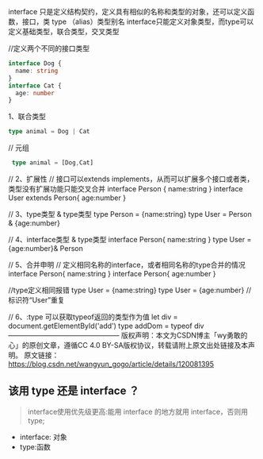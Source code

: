  interface 只是定义结构契约，定义具有相似的名称和类型的对象，还可以定义函数，接口，类
 type （alias）类型别名 interface只能定义对象类型，而type可以定义基础类型，联合类型，交叉类型

//定义两个不同的接口类型

```typescript
interface Dog {
  name: string
}
interface Cat {
  age: number
}
```



1、联合类型

```typescript
type animal = Dog | Cat
```



// 元组

```typescript
 type animal = [Dog,Cat]
```



// 2、扩展性
// 接口可以extends implements，从而可以扩展多个接口或者类，类型没有扩展功能只能交叉合并
interface Person {
    name:string
}
interface User extends Person{
    age:number
}

// 3、type类型 & type类型
 type Person = {name:string}
 type User = Person & {age:number}

// 4、interface类型 & type类型
 interface Person{
     name:string
 }
 type User = {age:number}& Person

// 5、合并申明
// 定义相同名称的interface，或者相同名称的type合并的情况
 interface Person{
     name:string
 }
 interface Person{
     age:number
 }

//type定义相同报错
 type User = {name:string}
 type User = {age:number}
// 标识符“User”重复

// 6、:type 可以获取typeof返回的类型作为值
 let div = document.getElementById('add')
 type addDom = typeof div
————————————————
版权声明：本文为CSDN博主「wy勇敢的心」的原创文章，遵循CC 4.0 BY-SA版权协议，转载请附上原文出处链接及本声明。
原文链接：https://blog.csdn.net/wangyun_gogo/article/details/120081395







## 该用 type 还是 interface ？

> interface使用优先级更高:能用 interface 的地方就用 interface，否则用 type;

- interface: 对象
- type:函数